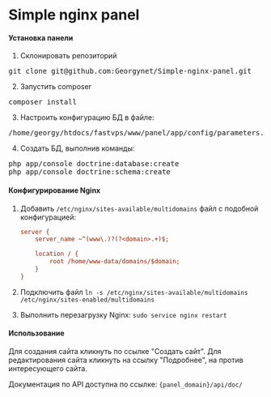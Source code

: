 
# Simple nginx panel

#### Установка панели

1. Склонировать репозиторий
<pre>
git clone git@github.com:Georgynet/Simple-nginx-panel.git
</pre>

2. Запустить composer
<pre>
composer install
</pre>

3. Настроить конфигурацию БД в файле:
<pre>
/home/georgy/htdocs/fastvps/www/panel/app/config/parameters.yml
</pre>

4. Создать БД, выполнив команды:
<pre>
php app/console doctrine:database:create
php app/console doctrine:schema:create
</pre>

#### Конфигурирование Nginx

1. Добавить `/etc/nginx/sites-available/multidomains` файл с подобной конфигурацией:
    ``` ini
    server {
        server_name ~^(www\.)?(?<domain>.+)$;
    
        location / {
            root /home/www-data/domains/$domain;
        }
    }
    ```

2. Подключить файл `ln -s /etc/nginx/sites-available/multidomains /etc/nginx/sites-enabled/multidomains`

3. Выполнить перезагрузку Nginx:
`
sudo service nginx restart
`

#### Использование

Для создания сайта кликнуть по ссылке "Создать сайт". Для редактирования сайта кликнуть на ссылку "Подробнее", на против интересующего сайта.

Документация по API доступна по ссылке: `{panel_domain}/api/doc/`
